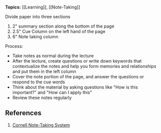 **Topics:** [[Learning]], [[Note-Taking]]

Divide paper into three sections
1) 2" summary section along the bottom of the page
2) 2.5" Cue Column on the left hand of the page
3) 6" Note taking column

Process: 
- Take notes as normal during the lecture
- After the lecture, create questions or write down keywords that contextualize the notes and help you form memories and relationships and put them in the left column
- Cover the note portion of the page, and answer the questions or respond to the cue words
- Think about the material by asking questions like "How is this important?" and "How can I apply this"
- Review these notes regularly

## References
1. [Cornell Note-Taking System](https://lsc.cornell.edu/notes.html)